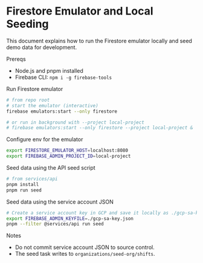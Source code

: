 # Firestore Emulator and Local Seeding

This document explains how to run the Firestore emulator locally and seed demo data for development.

Prereqs
- Node.js and pnpm installed
- Firebase CLI: `npm i -g firebase-tools`

Run Firestore emulator

```bash
# from repo root
# start the emulator (interactive)
firebase emulators:start --only firestore

# or run in background with --project local-project
# firebase emulators:start --only firestore --project local-project &
```

Configure env for the emulator

```bash
export FIRESTORE_EMULATOR_HOST=localhost:8080
export FIREBASE_ADMIN_PROJECT_ID=local-project
```

Seed data using the API seed script

```bash
# from services/api
pnpm install
pnpm run seed
```

Seed data using the service account JSON

```bash
# Create a service account key in GCP and save it locally as ./gcp-sa-key.json
export FIREBASE_ADMIN_KEYFILE=./gcp-sa-key.json
pnpm --filter @services/api run seed
```

Notes
- Do not commit service account JSON to source control.
- The seed task writes to `organizations/seed-org/shifts`.
